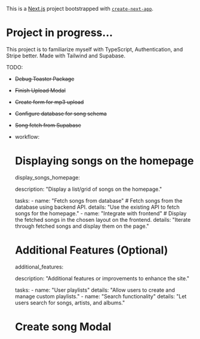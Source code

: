 This is a [Next.js](https://nextjs.org/) project bootstrapped with [`create-next-app`](https://github.com/vercel/next.js/tree/canary/packages/create-next-app).

# Project in progress...

This project is to familiarize myself with TypeScript, Authentication, and Stripe better. Made with Tailwind and Supabase.

TODO: 
- ~~Debug Toaster Package~~
- ~~Finish Upload Modal~~
- ~~Create form for mp3 upload~~
- ~~Configure database for song schema~~
- ~~Song fetch from Supabase~~
- workflow:
  # Displaying songs on the homepage

  display_songs_homepage:

  description: "Display a list/grid of songs on the homepage."

  tasks:
      - name: "Fetch songs from database"
        # Fetch songs from the database using backend API.
        details: "Use the existing API to fetch songs for the homepage."
      - name: "Integrate with frontend"
        # Display the fetched songs in the chosen layout on the frontend.
        details: "Iterate through fetched songs and display them on the page."
  # Additional Features (Optional)

  additional_features:

  description: "Additional features or improvements to enhance the site."

  tasks:
      - name: "User playlists"
        details: "Allow users to create and manage custom playlists."
      - name: "Search functionality"
        details: "Let users search for songs, artists, and albums."

  # Create song Modal
